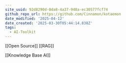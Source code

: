 ```yaml
---
site_uuid: 92d8290d-0da8-4a37-948a-ec30577fcf74
github_repo_url: https://github.com/Cinnamon/kotaemon
date_modified: '2025-04-12'
date_created: '2025-03-30T05:44:14.838Z'
tags:
  - AI-Toolkit
---
```
































[[Open Source]] [[RAG]]

[[Knowledge Base AI]]

